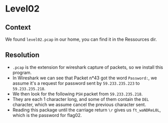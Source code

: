 # Level02

## Context
We found `level02.pcap` in our home, you can find it in the Ressources dir.

## Resolution
 * `.pcap` is the extension for wireshark capture of packets, so we install this program.
 * In Wireshark we can see that Packet n*43 got the word `Password:`, we assume it's a request for password sent by `59.233.235.223` to `59.233.235.218`.
 * We then look for the following `PSH` packet from `59.233.235.218`.
 * They are each 1 character long, and some of them contain the `DEL` character, which we assume cancel the previous character sent.
 * Reading this package until the carriage return `\r` gives us `ft_waNDReL0L`, which is the password for flag02.
 

